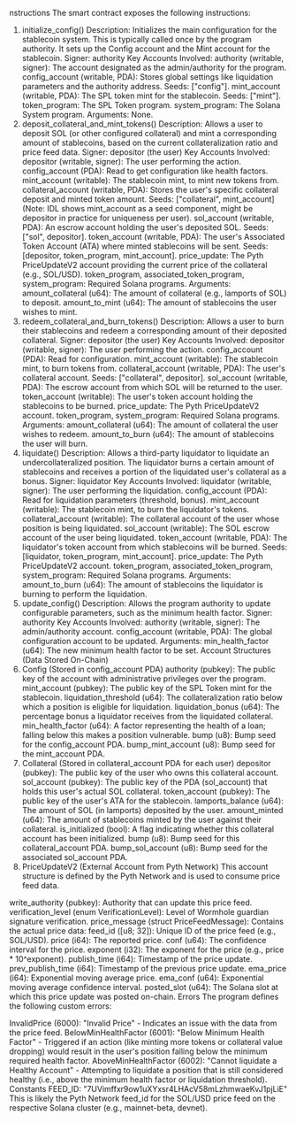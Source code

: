 nstructions
The smart contract exposes the following instructions:

1. initialize_config()
Description: Initializes the main configuration for the stablecoin system. This is typically called once by the program authority. It sets up the Config account and the Mint account for the stablecoin.
Signer: authority
Key Accounts Involved:
authority (writable, signer): The account designated as the admin/authority for the program.
config_account (writable, PDA): Stores global settings like liquidation parameters and the authority address. Seeds: ["config"].
mint_account (writable, PDA): The SPL token mint for the stablecoin. Seeds: ["mint"].
token_program: The SPL Token program.
system_program: The Solana System program.
Arguments: None.
2. deposit_collateral_and_mint_tokens()
Description: Allows a user to deposit SOL (or other configured collateral) and mint a corresponding amount of stablecoins, based on the current collateralization ratio and price feed data.
Signer: depositor (the user)
Key Accounts Involved:
depositor (writable, signer): The user performing the action.
config_account (PDA): Read to get configuration like health factors.
mint_account (writable): The stablecoin mint, to mint new tokens from.
collateral_account (writable, PDA): Stores the user's specific collateral deposit and minted token amount. Seeds: ["collateral", mint_account] (Note: IDL shows mint_account as a seed component, might be depositor in practice for uniqueness per user).
sol_account (writable, PDA): An escrow account holding the user's deposited SOL. Seeds: ["sol", depositor].
token_account (writable, PDA): The user's Associated Token Account (ATA) where minted stablecoins will be sent. Seeds: [depositor, token_program, mint_account].
price_update: The Pyth PriceUpdateV2 account providing the current price of the collateral (e.g., SOL/USD).
token_program, associated_token_program, system_program: Required Solana programs.
Arguments:
amount_collateral (u64): The amount of collateral (e.g., lamports of SOL) to deposit.
amount_to_mint (u64): The amount of stablecoins the user wishes to mint.
3. redeem_collateral_and_burn_tokens()
Description: Allows a user to burn their stablecoins and redeem a corresponding amount of their deposited collateral.
Signer: depositor (the user)
Key Accounts Involved:
depositor (writable, signer): The user performing the action.
config_account (PDA): Read for configuration.
mint_account (writable): The stablecoin mint, to burn tokens from.
collateral_account (writable, PDA): The user's collateral account. Seeds: ["collateral", depositor].
sol_account (writable, PDA): The escrow account from which SOL will be returned to the user.
token_account (writable): The user's token account holding the stablecoins to be burned.
price_update: The Pyth PriceUpdateV2 account.
token_program, system_program: Required Solana programs.
Arguments:
amount_collateral (u64): The amount of collateral the user wishes to redeem.
amount_to_burn (u64): The amount of stablecoins the user will burn.
4. liquidate()
Description: Allows a third-party liquidator to liquidate an undercollateralized position. The liquidator burns a certain amount of stablecoins and receives a portion of the liquidated user's collateral as a bonus.
Signer: liquidator
Key Accounts Involved:
liquidator (writable, signer): The user performing the liquidation.
config_account (PDA): Read for liquidation parameters (threshold, bonus).
mint_account (writable): The stablecoin mint, to burn the liquidator's tokens.
collateral_account (writable): The collateral account of the user whose position is being liquidated.
sol_account (writable): The SOL escrow account of the user being liquidated.
token_account (writable, PDA): The liquidator's token account from which stablecoins will be burned. Seeds: [liquidator, token_program, mint_account].
price_update: The Pyth PriceUpdateV2 account.
token_program, associated_token_program, system_program: Required Solana programs.
Arguments:
amount_to_burn (u64): The amount of stablecoins the liquidator is burning to perform the liquidation.
5. update_config()
Description: Allows the program authority to update configurable parameters, such as the minimum health factor.
Signer: authority
Key Accounts Involved:
authority (writable, signer): The admin/authority account.
config_account (writable, PDA): The global configuration account to be updated.
Arguments:
min_health_factor (u64): The new minimum health factor to be set.
Account Structures (Data Stored On-Chain)
1. Config (Stored in config_account PDA)
authority (pubkey): The public key of the account with administrative privileges over the program.
mint_account (pubkey): The public key of the SPL Token mint for the stablecoin.
liquidation_threshold (u64): The collateralization ratio below which a position is eligible for liquidation.
liquidation_bonus (u64): The percentage bonus a liquidator receives from the liquidated collateral.
min_health_factor (u64): A factor representing the health of a loan; falling below this makes a position vulnerable.
bump (u8): Bump seed for the config_account PDA.
bump_mint_account (u8): Bump seed for the mint_account PDA.
2. Collateral (Stored in collateral_account PDA for each user)
depositor (pubkey): The public key of the user who owns this collateral account.
sol_account (pubkey): The public key of the PDA (sol_account) that holds this user's actual SOL collateral.
token_account (pubkey): The public key of the user's ATA for the stablecoin.
lamports_balance (u64): The amount of SOL (in lamports) deposited by the user.
amount_minted (u64): The amount of stablecoins minted by the user against their collateral.
is_initialized (bool): A flag indicating whether this collateral account has been initialized.
bump (u8): Bump seed for this collateral_account PDA.
bump_sol_account (u8): Bump seed for the associated sol_account PDA.
3. PriceUpdateV2 (External Account from Pyth Network)
This account structure is defined by the Pyth Network and is used to consume price feed data.

write_authority (pubkey): Authority that can update this price feed.
verification_level (enum VerificationLevel): Level of Wormhole guardian signature verification.
price_message (struct PriceFeedMessage): Contains the actual price data:
feed_id ([u8; 32]): Unique ID of the price feed (e.g., SOL/USD).
price (i64): The reported price.
conf (u64): The confidence interval for the price.
exponent (i32): The exponent for the price (e.g., price * 10^exponent).
publish_time (i64): Timestamp of the price update.
prev_publish_time (i64): Timestamp of the previous price update.
ema_price (i64): Exponential moving average price.
ema_conf (u64): Exponential moving average confidence interval.
posted_slot (u64): The Solana slot at which this price update was posted on-chain.
Errors
The program defines the following custom errors:

InvalidPrice (6000): "Invalid Price" - Indicates an issue with the data from the price feed.
BelowMinHealthFactor (6001): "Below Minimum Health Factor" - Triggered if an action (like minting more tokens or collateral value dropping) would result in the user's position falling below the minimum required health factor.
AboveMinHealthFactor (6002): "Cannot liquidate a Healthy Account" - Attempting to liquidate a position that is still considered healthy (i.e., above the minimum health factor or liquidation threshold).
Constants
FEED_ID: "7UVimffxr9ow1uXYxsr4LHAcV58mLzhmwaeKvJ1pjLiE"
This is likely the Pyth Network feed_id for the SOL/USD price feed on the respective Solana cluster (e.g., mainnet-beta, devnet).
